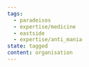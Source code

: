 ```yaml
---
tags:
  - paradeisos
  - expertise/medicine
  - eastside
  - expertise/anti_mania
state: tagged
content: organisation
---
```

